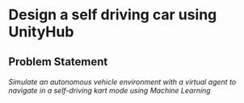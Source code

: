 # Design a self driving car using UnityHub

## Problem Statement
###### Simulate an autonomous vehicle environment with a virtual agent to navigate in a self-driving kart mode using Machine Learning 
